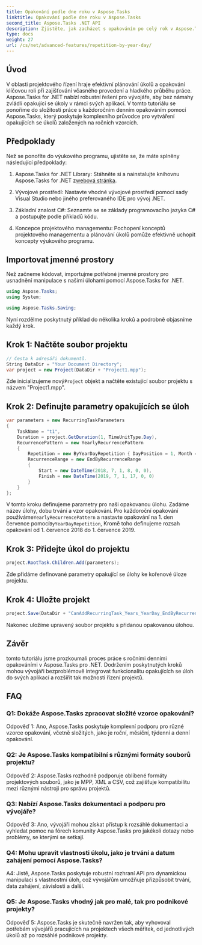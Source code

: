 ```yaml
---
title: Opakování podle dne roku v Aspose.Tasks
linktitle: Opakování podle dne roku v Aspose.Tasks
second_title: Aspose.Tasks .NET API
description: Zjistěte, jak zacházet s opakováním po celý rok v Aspose.Tasks pro .NET, abyste efektivně zjednodušili správu opakujících se úloh.
type: docs
weight: 27
url: /cs/net/advanced-features/repetition-by-year-day/
---
```

## Úvod

V oblasti projektového řízení hraje efektivní plánování úkolů a opakování klíčovou roli při zajišťování včasného provedení a hladkého průběhu práce. Aspose.Tasks for .NET nabízí robustní řešení pro vývojáře, aby bez námahy zvládli opakující se úkoly v rámci svých aplikací. V tomto tutoriálu se ponoříme do složitosti práce s každoročním denním opakováním pomocí Aspose.Tasks, který poskytuje komplexního průvodce pro vytváření opakujících se úkolů založených na ročních vzorcích.

## Předpoklady

Než se ponoříte do výukového programu, ujistěte se, že máte splněny následující předpoklady:

1.  Aspose.Tasks for .NET Library: Stáhněte si a nainstalujte knihovnu Aspose.Tasks for .NET z[webová stránka](https://releases.aspose.com/tasks/net/).
   
2. Vývojové prostředí: Nastavte vhodné vývojové prostředí pomocí sady Visual Studio nebo jiného preferovaného IDE pro vývoj .NET.

3. Základní znalost C#: Seznamte se se základy programovacího jazyka C# a postupujte podle příkladů kódu.

4. Koncepce projektového managementu: Pochopení konceptů projektového managementu a plánování úkolů pomůže efektivně uchopit koncepty výukového programu.

## Importovat jmenné prostory

Než začneme kódovat, importujme potřebné jmenné prostory pro usnadnění manipulace s našimi úlohami pomocí Aspose.Tasks for .NET.

```csharp
using Aspose.Tasks;
using System;

using Aspose.Tasks.Saving;

```

Nyní rozdělme poskytnutý příklad do několika kroků a podrobně objasníme každý krok.

## Krok 1: Načtěte soubor projektu

```csharp
// Cesta k adresáři dokumentů.
String DataDir = "Your Document Directory";
var project = new Project(DataDir + "Project1.mpp");
```

 Zde inicializujeme nový`Project` objekt a načtěte existující soubor projektu s názvem "Project1.mpp".

## Krok 2: Definujte parametry opakujících se úloh

```csharp
var parameters = new RecurringTaskParameters
{
    TaskName = "t1",
    Duration = project.GetDuration(1, TimeUnitType.Day),
    RecurrencePattern = new YearlyRecurrencePattern
    {
        Repetition = new ByYearDayRepetition { DayPosition = 1, Month = Month.July },
        RecurrenceRange = new EndByRecurrenceRange
        {
            Start = new DateTime(2018, 7, 1, 8, 0, 0),
            Finish = new DateTime(2019, 7, 1, 17, 0, 0)
        }
    }
};
```

 V tomto kroku definujeme parametry pro naši opakovanou úlohu. Zadáme název úlohy, dobu trvání a vzor opakování. Pro každoroční opakování používáme`YearlyRecurrencePattern` a nastavte opakování na 1. den července pomocí`ByYearDayRepetition`, Kromě toho definujeme rozsah opakování od 1. července 2018 do 1. července 2019.

## Krok 3: Přidejte úkol do projektu

```csharp
project.RootTask.Children.Add(parameters);
```

Zde přidáme definované parametry opakující se úlohy ke kořenové úloze projektu.

## Krok 4: Uložte projekt

```csharp
project.Save(DataDir + "CanAddRecurringTask_Years_YearDay_EndByRecurrenceRange_Test.mpp", SaveFileFormat.Mpp);
```

Nakonec uložíme upravený soubor projektu s přidanou opakovanou úlohou.

## Závěr

tomto tutoriálu jsme prozkoumali proces práce s ročními denními opakováními v Aspose.Tasks pro .NET. Dodržením poskytnutých kroků mohou vývojáři bezproblémově integrovat funkcionalitu opakujících se úloh do svých aplikací a rozšířit tak možnosti řízení projektů.

## FAQ

### Q1: Dokáže Aspose.Tasks zpracovat složité vzorce opakování?

Odpověď 1: Ano, Aspose.Tasks poskytuje komplexní podporu pro různé vzorce opakování, včetně složitých, jako je roční, měsíční, týdenní a denní opakování.

### Q2: Je Aspose.Tasks kompatibilní s různými formáty souborů projektu?

Odpověď 2: Aspose.Tasks rozhodně podporuje oblíbené formáty projektových souborů, jako je MPP, XML a CSV, což zajišťuje kompatibilitu mezi různými nástroji pro správu projektů.

### Q3: Nabízí Aspose.Tasks dokumentaci a podporu pro vývojáře?

Odpověď 3: Ano, vývojáři mohou získat přístup k rozsáhlé dokumentaci a vyhledat pomoc na fórech komunity Aspose.Tasks pro jakékoli dotazy nebo problémy, se kterými se setkají.

### Q4: Mohu upravit vlastnosti úkolu, jako je trvání a datum zahájení pomocí Aspose.Tasks?

A4: Jistě, Aspose.Tasks poskytuje robustní rozhraní API pro dynamickou manipulaci s vlastnostmi úloh, což vývojářům umožňuje přizpůsobit trvání, data zahájení, závislosti a další.

### Q5: Je Aspose.Tasks vhodný jak pro malé, tak pro podnikové projekty?

Odpověď 5: Aspose.Tasks je skutečně navržen tak, aby vyhovoval potřebám vývojářů pracujících na projektech všech měřítek, od jednotlivých úkolů až po rozsáhlé podnikové projekty.